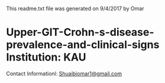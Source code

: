 This readme.txt file was generated on 9/4/2017 by Omar
# Upper-GIT-Crohn-s-disease-prevalence-and-clinical-signs  Institution:  KAU 
Contact Informationl: Shuaibiomar1@gmail.com
